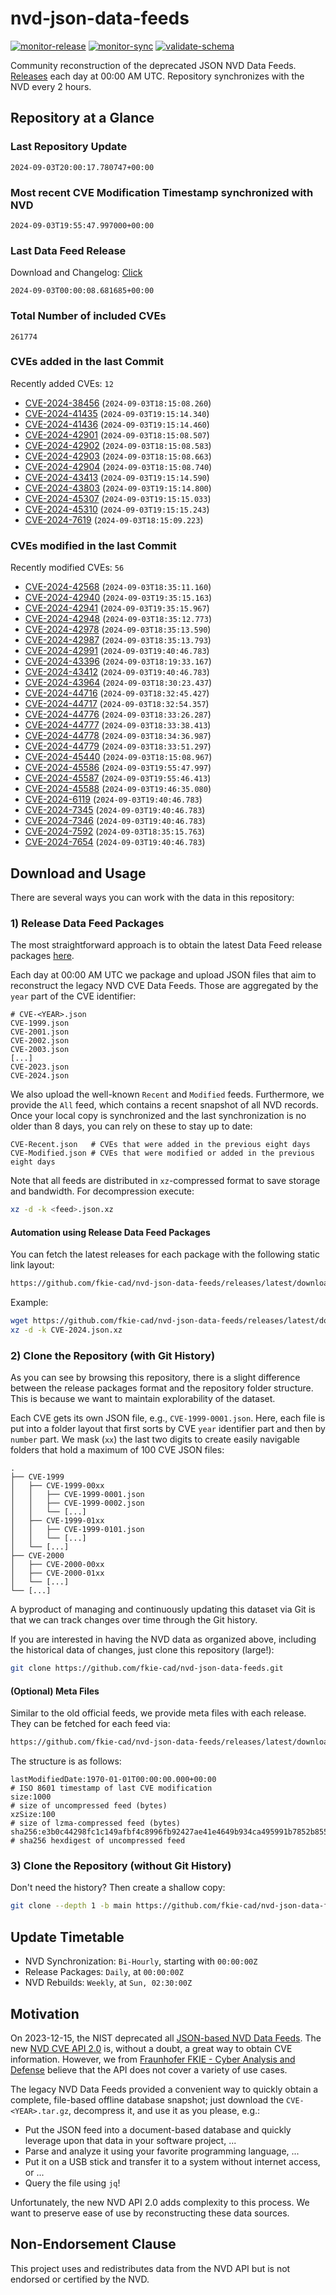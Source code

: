 # nvd-json-data-feeds

[![monitor-release](https://github.com/fkie-cad/nvd-json-data-feeds/actions/workflows/monitor_release.yml/badge.svg)](https://github.com/fkie-cad/nvd-json-data-feeds/actions/workflows/monitor_release.yml)
[![monitor-sync](https://github.com/fkie-cad/nvd-json-data-feeds/actions/workflows/monitor_sync.yml/badge.svg)](https://github.com/fkie-cad/nvd-json-data-feeds/actions/workflows/monitor_sync.yml)
[![validate-schema](https://github.com/fkie-cad/nvd-json-data-feeds/actions/workflows/validate_schema.yml/badge.svg)](https://github.com/fkie-cad/nvd-json-data-feeds/actions/workflows/validate_schema.yml)

Community reconstruction of the deprecated JSON NVD Data Feeds.
[Releases](https://github.com/fkie-cad/nvd-json-data-feeds/releases/latest) each day at 00:00 AM UTC.
Repository synchronizes with the NVD every 2 hours.

## Repository at a Glance

### Last Repository Update

```plain
2024-09-03T20:00:17.780747+00:00
```

### Most recent CVE Modification Timestamp synchronized with NVD

```plain
2024-09-03T19:55:47.997000+00:00
```

### Last Data Feed Release

Download and Changelog: [Click](https://github.com/fkie-cad/nvd-json-data-feeds/releases/latest)

```plain
2024-09-03T00:00:08.681685+00:00
```

### Total Number of included CVEs

```plain
261774
```

### CVEs added in the last Commit

Recently added CVEs: `12`

- [CVE-2024-38456](CVE-2024/CVE-2024-384xx/CVE-2024-38456.json) (`2024-09-03T18:15:08.260`)
- [CVE-2024-41435](CVE-2024/CVE-2024-414xx/CVE-2024-41435.json) (`2024-09-03T19:15:14.340`)
- [CVE-2024-41436](CVE-2024/CVE-2024-414xx/CVE-2024-41436.json) (`2024-09-03T19:15:14.460`)
- [CVE-2024-42901](CVE-2024/CVE-2024-429xx/CVE-2024-42901.json) (`2024-09-03T18:15:08.507`)
- [CVE-2024-42902](CVE-2024/CVE-2024-429xx/CVE-2024-42902.json) (`2024-09-03T18:15:08.583`)
- [CVE-2024-42903](CVE-2024/CVE-2024-429xx/CVE-2024-42903.json) (`2024-09-03T18:15:08.663`)
- [CVE-2024-42904](CVE-2024/CVE-2024-429xx/CVE-2024-42904.json) (`2024-09-03T18:15:08.740`)
- [CVE-2024-43413](CVE-2024/CVE-2024-434xx/CVE-2024-43413.json) (`2024-09-03T19:15:14.590`)
- [CVE-2024-43803](CVE-2024/CVE-2024-438xx/CVE-2024-43803.json) (`2024-09-03T19:15:14.800`)
- [CVE-2024-45307](CVE-2024/CVE-2024-453xx/CVE-2024-45307.json) (`2024-09-03T19:15:15.033`)
- [CVE-2024-45310](CVE-2024/CVE-2024-453xx/CVE-2024-45310.json) (`2024-09-03T19:15:15.243`)
- [CVE-2024-7619](CVE-2024/CVE-2024-76xx/CVE-2024-7619.json) (`2024-09-03T18:15:09.223`)


### CVEs modified in the last Commit

Recently modified CVEs: `56`

- [CVE-2024-42568](CVE-2024/CVE-2024-425xx/CVE-2024-42568.json) (`2024-09-03T18:35:11.160`)
- [CVE-2024-42940](CVE-2024/CVE-2024-429xx/CVE-2024-42940.json) (`2024-09-03T19:35:15.163`)
- [CVE-2024-42941](CVE-2024/CVE-2024-429xx/CVE-2024-42941.json) (`2024-09-03T19:35:15.967`)
- [CVE-2024-42948](CVE-2024/CVE-2024-429xx/CVE-2024-42948.json) (`2024-09-03T18:35:12.773`)
- [CVE-2024-42978](CVE-2024/CVE-2024-429xx/CVE-2024-42978.json) (`2024-09-03T18:35:13.590`)
- [CVE-2024-42987](CVE-2024/CVE-2024-429xx/CVE-2024-42987.json) (`2024-09-03T18:35:13.793`)
- [CVE-2024-42991](CVE-2024/CVE-2024-429xx/CVE-2024-42991.json) (`2024-09-03T19:40:46.783`)
- [CVE-2024-43396](CVE-2024/CVE-2024-433xx/CVE-2024-43396.json) (`2024-09-03T18:19:33.167`)
- [CVE-2024-43412](CVE-2024/CVE-2024-434xx/CVE-2024-43412.json) (`2024-09-03T19:40:46.783`)
- [CVE-2024-43964](CVE-2024/CVE-2024-439xx/CVE-2024-43964.json) (`2024-09-03T18:30:23.437`)
- [CVE-2024-44716](CVE-2024/CVE-2024-447xx/CVE-2024-44716.json) (`2024-09-03T18:32:45.427`)
- [CVE-2024-44717](CVE-2024/CVE-2024-447xx/CVE-2024-44717.json) (`2024-09-03T18:32:54.357`)
- [CVE-2024-44776](CVE-2024/CVE-2024-447xx/CVE-2024-44776.json) (`2024-09-03T18:33:26.287`)
- [CVE-2024-44777](CVE-2024/CVE-2024-447xx/CVE-2024-44777.json) (`2024-09-03T18:33:38.413`)
- [CVE-2024-44778](CVE-2024/CVE-2024-447xx/CVE-2024-44778.json) (`2024-09-03T18:34:36.987`)
- [CVE-2024-44779](CVE-2024/CVE-2024-447xx/CVE-2024-44779.json) (`2024-09-03T18:33:51.297`)
- [CVE-2024-45440](CVE-2024/CVE-2024-454xx/CVE-2024-45440.json) (`2024-09-03T18:15:08.967`)
- [CVE-2024-45586](CVE-2024/CVE-2024-455xx/CVE-2024-45586.json) (`2024-09-03T19:55:47.997`)
- [CVE-2024-45587](CVE-2024/CVE-2024-455xx/CVE-2024-45587.json) (`2024-09-03T19:55:46.413`)
- [CVE-2024-45588](CVE-2024/CVE-2024-455xx/CVE-2024-45588.json) (`2024-09-03T19:46:35.080`)
- [CVE-2024-6119](CVE-2024/CVE-2024-61xx/CVE-2024-6119.json) (`2024-09-03T19:40:46.783`)
- [CVE-2024-7345](CVE-2024/CVE-2024-73xx/CVE-2024-7345.json) (`2024-09-03T19:40:46.783`)
- [CVE-2024-7346](CVE-2024/CVE-2024-73xx/CVE-2024-7346.json) (`2024-09-03T19:40:46.783`)
- [CVE-2024-7592](CVE-2024/CVE-2024-75xx/CVE-2024-7592.json) (`2024-09-03T18:35:15.763`)
- [CVE-2024-7654](CVE-2024/CVE-2024-76xx/CVE-2024-7654.json) (`2024-09-03T19:40:46.783`)


## Download and Usage

There are several ways you can work with the data in this repository:

### 1) Release Data Feed Packages

The most straightforward approach is to obtain the latest Data Feed release packages [here](https://github.com/fkie-cad/nvd-json-data-feeds/releases/latest).

Each day at 00:00 AM UTC we package and upload JSON files that aim to reconstruct the legacy NVD CVE Data Feeds.
Those are aggregated by the `year` part of the CVE identifier:

```
# CVE-<YEAR>.json
CVE-1999.json
CVE-2001.json
CVE-2002.json
CVE-2003.json
[...]
CVE-2023.json
CVE-2024.json
```

We also upload the well-known `Recent` and `Modified` feeds.
Furthermore, we provide the `All` feed, which contains a recent snapshot of all NVD records.
Once your local copy is synchronized and the last synchronization is no older than 8 days, you can rely on these to stay up to date:

```plain
CVE-Recent.json   # CVEs that were added in the previous eight days
CVE-Modified.json # CVEs that were modified or added in the previous eight days
```

Note that all feeds are distributed in `xz`-compressed format to save storage and bandwidth.
For decompression execute:

```sh
xz -d -k <feed>.json.xz
```

#### Automation using Release Data Feed Packages

You can fetch the latest releases for each package with the following static link layout:

```sh
https://github.com/fkie-cad/nvd-json-data-feeds/releases/latest/download/CVE-<YEAR>.json.xz
```

Example:

```sh
wget https://github.com/fkie-cad/nvd-json-data-feeds/releases/latest/download/CVE-2024.json.xz
xz -d -k CVE-2024.json.xz
```

### 2) Clone the Repository (with Git History)

As you can see by browsing this repository, there is a slight difference between the release packages format and the repository folder structure.
This is because we want to maintain explorability of the dataset.

Each CVE gets its own JSON file, e.g., `CVE-1999-0001.json`.
Here, each file is put into a folder layout that first sorts by CVE `year` identifier part and then by `number` part.
We mask (`xx`) the last two digits to create easily navigable folders that hold a maximum of 100 CVE JSON files:

```plain
.
├── CVE-1999
│   ├── CVE-1999-00xx
│   │   ├── CVE-1999-0001.json
│   │   ├── CVE-1999-0002.json
│   │   └── [...]
│   ├── CVE-1999-01xx
│   │   ├── CVE-1999-0101.json
│   │   └── [...]
│   └── [...]
├── CVE-2000
│   ├── CVE-2000-00xx
│   ├── CVE-2000-01xx
│   └── [...]
└── [...]
```

A byproduct of managing and continuously updating this dataset via Git is that we can track changes over time through the Git history.

If you are interested in having the NVD data as organized above, including the historical data of changes, just clone this repository (large!):

```sh
git clone https://github.com/fkie-cad/nvd-json-data-feeds.git
```

#### (Optional) Meta Files

Similar to the old official feeds, we provide meta files with each release. They can be fetched for each feed via:

```sh
https://github.com/fkie-cad/nvd-json-data-feeds/releases/latest/download/CVE-<YEAR>.meta
```

The structure is as follows:

```plain
lastModifiedDate:1970-01-01T00:00:00.000+00:00                          # ISO 8601 timestamp of last CVE modification
size:1000                                                               # size of uncompressed feed (bytes)
xzSize:100                                                              # size of lzma-compressed feed (bytes)
sha256:e3b0c44298fc1c149afbf4c8996fb92427ae41e4649b934ca495991b7852b855 # sha256 hexdigest of uncompressed feed
```

### 3) Clone the Repository (without Git History)

Don't need the history? Then create a shallow copy:

```sh
git clone --depth 1 -b main https://github.com/fkie-cad/nvd-json-data-feeds.git
```


## Update Timetable

* NVD Synchronization: `Bi-Hourly`, starting with `00:00:00Z`
* Release Packages: `Daily`, at `00:00:00Z`
* NVD Rebuilds: `Weekly`, at `Sun, 02:30:00Z`


## Motivation

On 2023-12-15, the NIST deprecated all [JSON-based NVD Data Feeds](https://nvd.nist.gov/vuln/data-feeds#divRetirementBanner-1).
The new [NVD CVE API 2.0](https://nvd.nist.gov/developers/vulnerabilities) is, without a doubt, a great way to obtain CVE information.
However, we from [Fraunhofer FKIE - Cyber Analysis and Defense](https://www.fkie.fraunhofer.de/en/departments/cad.html) believe that the API does not cover a variety of use cases.

The legacy NVD Data Feeds provided a convenient way to quickly obtain a complete, file-based offline database snapshot; just download the `CVE-<YEAR>.tar.gz`, decompress it, and use it as you please, e.g.:

- Put the JSON feed into a document-based database and quickly leverage upon that data in your software project, ...
- Parse and analyze it using your favorite programming language, ...
- Put it on a USB stick and transfer it to a system without internet access, or ...
- Query the file using `jq`!

Unfortunately, the new NVD API 2.0 adds complexity to this process.
We want to preserve ease of use by reconstructing these data sources.

## Non-Endorsement Clause

This project uses and redistributes data from the NVD API but is not endorsed or certified by the NVD.
